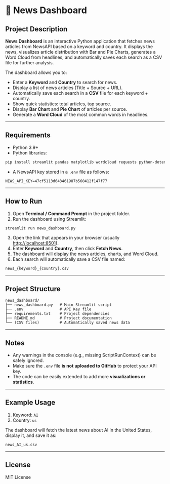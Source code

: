 # 📰 News Dashboard

## Project Description

**News Dashboard** is an interactive Python application that fetches news articles from NewsAPI based on a keyword and country. It displays the news, visualizes article distribution with Bar and Pie Charts, generates a Word Cloud from headlines, and automatically saves each search as a CSV file for further analysis.

The dashboard allows you to:

* Enter a **Keyword** and **Country** to search for news.
* Display a list of news articles (Title + Source + URL).
* Automatically save each search in a **CSV** file for each keyword + country.
* Show quick statistics: total articles, top source.
* Display **Bar Chart** and **Pie Chart** of articles per source.
* Generate a **Word Cloud** of the most common words in headlines.

---

## Requirements

* Python 3.9+
* Python libraries:

```bash
pip install streamlit pandas matplotlib wordcloud requests python-dotenv
```

* A NewsAPI key stored in a `.env` file as follows:

```
NEWS_API_KEY=47cf5113d643461987b560412f147f77
```

---

## How to Run

1. Open **Terminal / Command Prompt** in the project folder.
2. Run the dashboard using Streamlit:

```bash
streamlit run news_dashboard.py
```

3. Open the link that appears in your browser (usually [http://localhost:8501](http://localhost:8501)).
4. Enter **Keyword** and **Country**, then click **Fetch News**.
5. The dashboard will display the news articles, charts, and Word Cloud.
6. Each search will automatically save a CSV file named:

```
news_{keyword}_{country}.csv
```

---

## Project Structure

```
news_dashboard/
├── news_dashboard.py   # Main Streamlit script
├── .env                # API Key file
├── requirements.txt    # Project dependencies
├── README.md           # Project documentation
└── (CSV files)         # Automatically saved news data
```

---

## Notes

* Any warnings in the console (e.g., missing ScriptRunContext) can be safely ignored.
* Make sure the `.env` file **is not uploaded to GitHub** to protect your API key.
* The code can be easily extended to add more **visualizations or statistics**.

---

## Example Usage

1. Keyword: `AI`
2. Country: `us`

The dashboard will fetch the latest news about AI in the United States, display it, and save it as:

```
news_AI_us.csv
```

---

## License

MIT License

